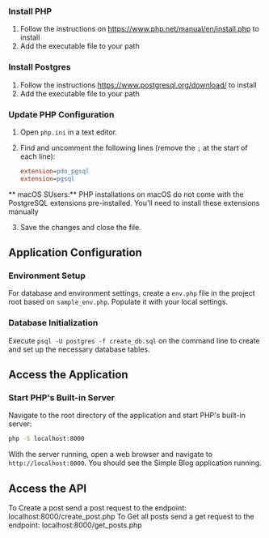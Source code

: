 ### Install PHP
1. Follow the instructions on https://www.php.net/manual/en/install.php to install
2. Add the executable file to your path

### Install Postgres
1. Follow the instructions https://www.postgresql.org/download/ to install
2. Add the executable file to your path

### Update PHP Configuration
1. Open `php.ini` in a text editor.
2. Find and uncomment the following lines (remove the `;` at the start of each line):

    ```ini
    extension=pdo_pgsql
    extension=pgsql
    ```

** macOS SUsers:** PHP installations on macOS do not come with the PostgreSQL extensions pre-installed. You'll need to install these extensions manually

3. Save the changes and close the file.

## Application Configuration

### Environment Setup

For database and environment settings, create a `env.php` file in the project root based on `sample_env.php`. Populate it with your local settings.

### Database Initialization

Execute `psql -U postgres -f create_db.sql` on the command line to create and set up the necessary database tables.

## Access the Application

### Start PHP's Built-in Server

Navigate to the root directory of the application and start PHP's built-in server:

```bash
php -S localhost:8000
```

With the server running, open a web browser and navigate to `http://localhost:8000`. You should see the Simple Blog application running.

## Access the API
To Create a post send a post request to the endpoint: localhost:8000/create_post.php
To Get all posts send a get request to the endpoint: localhost:8000/get_posts.php